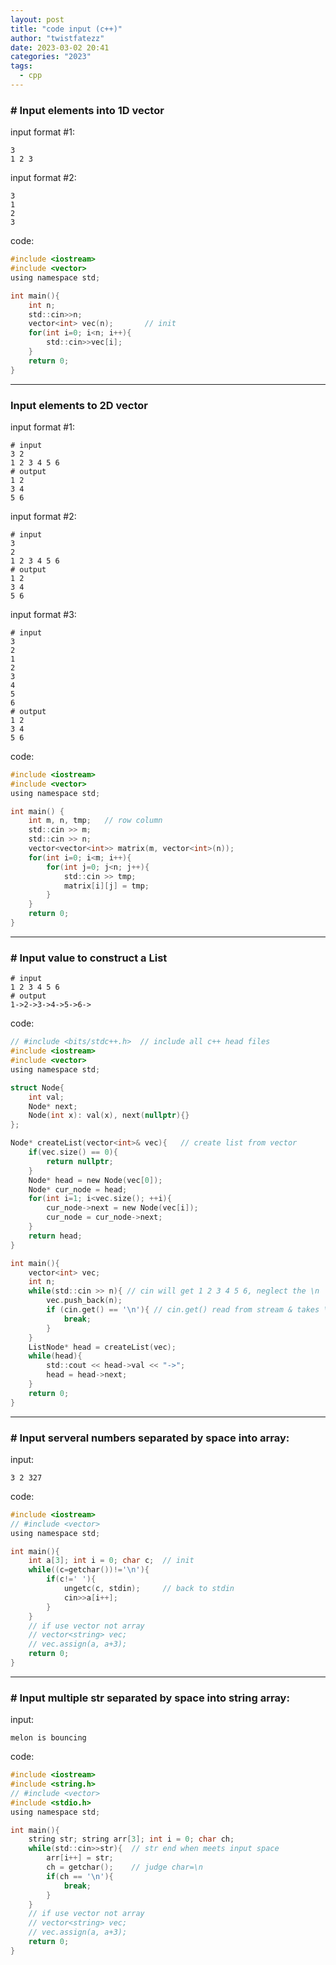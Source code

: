 ```yaml
---
layout: post
title: "code input (c++)"
author: "twistfatezz"
date: 2023-03-02 20:41
categories: "2023"
tags:
  - cpp
---
```

### # Input elements into 1D vector
input format #1:
```text
3
1 2 3
```
input format #2:
```text
3
1
2
3
```
code:
```c
#include <iostream>
#include <vector>
using namespace std;

int main(){
    int n;
    std::cin>>n;
    vector<int> vec(n);       // init
    for(int i=0; i<n; i++){
        std::cin>>vec[i];
    }
    return 0;
}
```

<hr>

### Input elements to 2D vector
input format #1:
```text
# input
3 2
1 2 3 4 5 6
# output
1 2 
3 4 
5 6 
```
input format #2:
```text
# input
3
2
1 2 3 4 5 6
# output
1 2 
3 4 
5 6 
```
input format #3:
```text
# input
3
2 
1 
2
3
4
5
6
# output
1 2 
3 4 
5 6
```
code:
```c
#include <iostream>
#include <vector>
using namespace std;

int main() {
    int m, n, tmp;   // row column
    std::cin >> m;
    std::cin >> n;
    vector<vector<int>> matrix(m, vector<int>(n));
    for(int i=0; i<m; i++){
        for(int j=0; j<n; j++){
            std::cin >> tmp;
            matrix[i][j] = tmp;
        }
    }
    return 0;
}
```

<hr>

### # Input value to construct a List
```text
# input
1 2 3 4 5 6
# output
1->2->3->4->5->6->
```
code:
```c
// #include <bits/stdc++.h>  // include all c++ head files
#include <iostream>
#include <vector>
using namespace std;

struct Node{
    int val;
    Node* next;
    Node(int x): val(x), next(nullptr){}
};

Node* createList(vector<int>& vec){   // create list from vector
    if(vec.size() == 0){
        return nullptr;
    }
    Node* head = new Node(vec[0]);
    Node* cur_node = head;
    for(int i=1; i<vec.size(); ++i){
        cur_node->next = new Node(vec[i]);
        cur_node = cur_node->next;
    }
    return head;
}

int main(){
    vector<int> vec;
    int n;
    while(std::cin >> n){ // cin will get 1 2 3 4 5 6, neglect the \n
        vec.push_back(n);
        if (cin.get() == '\n'){ // cin.get() read from stream & takes \n
            break;
        }
    }
    ListNode* head = createList(vec);
    while(head){
        std::cout << head->val << "->";
        head = head->next;
    }
    return 0;
}
```

<hr>

### # Input serveral numbers separated by space into array:
input:
```text
3 2 327
```
code:
```c
#include <iostream>
// #include <vector>
using namespace std;

int main(){
    int a[3]; int i = 0; char c;  // init
    while((c=getchar())!='\n'){
        if(c!=' '){
            ungetc(c, stdin);     // back to stdin
            cin>>a[i++];    
        }
    }
    // if use vector not array
    // vector<string> vec;
    // vec.assign(a, a+3);
    return 0;
}
```

<hr>

### # Input multiple str separated by space into string array:
input:
```text
melon is bouncing 
```
code:
```c
#include <iostream>
#include <string.h>
// #include <vector>
#include <stdio.h>
using namespace std;

int main(){
    string str; string arr[3]; int i = 0; char ch;
    while(std::cin>>str){  // str end when meets input space
        arr[i++] = str;
        ch = getchar();    // judge char=\n
        if(ch == '\n'){
            break;
        }
    }
    // if use vector not array
    // vector<string> vec;
    // vec.assign(a, a+3);
    return 0;
}
```
